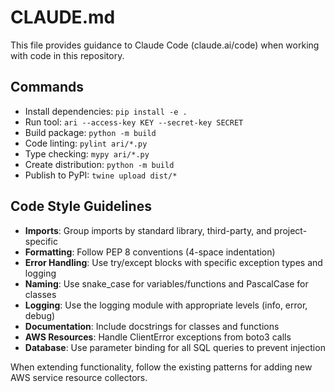 # CLAUDE.md

This file provides guidance to Claude Code (claude.ai/code) when working with code in this repository.

## Commands
- Install dependencies: `pip install -e .`
- Run tool: `ari --access-key KEY --secret-key SECRET`
- Build package: `python -m build`
- Code linting: `pylint ari/*.py`
- Type checking: `mypy ari/*.py`
- Create distribution: `python -m build`
- Publish to PyPI: `twine upload dist/*`

## Code Style Guidelines
- **Imports**: Group imports by standard library, third-party, and project-specific
- **Formatting**: Follow PEP 8 conventions (4-space indentation)
- **Error Handling**: Use try/except blocks with specific exception types and logging
- **Naming**: Use snake_case for variables/functions and PascalCase for classes
- **Logging**: Use the logging module with appropriate levels (info, error, debug)
- **Documentation**: Include docstrings for classes and functions
- **AWS Resources**: Handle ClientError exceptions from boto3 calls
- **Database**: Use parameter binding for all SQL queries to prevent injection

When extending functionality, follow the existing patterns for adding new AWS service resource collectors.